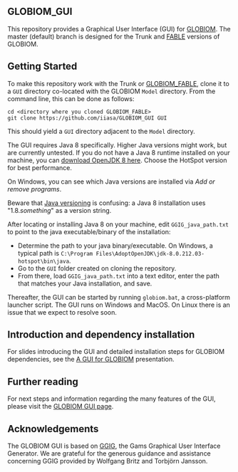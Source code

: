 ## GLOBIOM_GUI

This repository provides a Graphical User Interface (GUI) for [GLOBIOM](http://www.globiom.org/). The master (default) branch is designed for the Trunk and [FABLE](https://iiasa.github.io/GLOBIOM_FABLE/) versions of GLOBIOM.

## Getting Started

To make this repository work with the Trunk or [GLOBIOM_FABLE](https://github.com/iiasa/GLOBIOM_FABLE), clone it to a ``GUI`` directory co-located with the GLOBIOM ``Model`` directory. From the command line, this can be done as follows:
```
cd <directory where you cloned GLOBIOM_FABLE>
git clone https://github.com/iiasa/GLOBIOM_GUI GUI
```
This should yield a ``GUI`` directory adjacent to the ``Model`` directory.

The GUI requires Java 8 specifically. Higher Java versions might work, but are currently untested. If you do not have a Java 8 runtime installed on your machine, you can [download OpenJDK 8 here](https://adoptopenjdk.net/). Choose the HotSpot version for best performance.

On Windows, you can see which Java versions are installed via *Add or remove programs*.

Beware that [Java versioning](https://www.oracle.com/technetwork/java/javase/jdk8-naming-2157130.html) is confusing: a Java 8 installation uses "1.8.*something*" as a version string.

After locating or installing Java 8 on your machine, edit ``GGIG_java_path.txt`` to point to the java executable/binary of the installation:

* Determine the path to your java binary/executable. On Windows, a typical path is ``C:\Program Files\AdoptOpenJDK\jdk-8.0.212.03-hotspot\bin\java``.
* Go to the ``GUI`` folder created on cloning the repository.
* From there, load ``GGIG_java_path.txt`` into a text editor, enter the path that matches your Java installation, and save.

Thereafter, the  GUI can be started by running ``globiom.bat``, a cross-platform launcher script. The GUI runs on Windows and MacOS. On Linux there is an issue that we expect to resolve soon.

## Introduction and dependency installation

For slides introducing the GUI and detailed installation steps for GLOBIOM dependencies, see the [A GUI for GLOBIOM](https://iiasa.github.io/GLOBIOM_FABLE/presentations/A_GUI_for_GLOBIOM.pdf) presentation.

## Further reading

For next steps and information regarding the many features of the GUI, please visit the [GLOBIOM GUI page](https://iiasa.github.io/GLOBIOM_FABLE/GUI.html).

## Acknowledgements

The GLOBIOM GUI is based on [GGIG](http://www.ilr.uni-bonn.de/em/rsrch/ggig/ggig_e.htm), the Gams Graphical User Interface Generator. We are grateful for the generous guidance and assistance concerning GGIG provided by Wolfgang Britz and Torbjörn Jansson.
